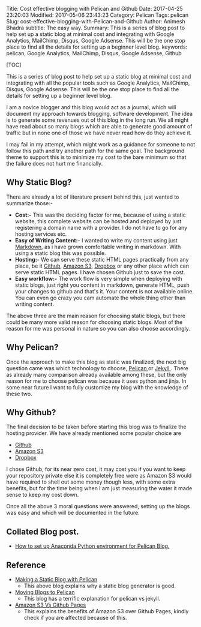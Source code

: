 Title: Cost effective blogging with Pelican and Github
Date: 2017-04-25 23:20:03
Modified: 2017-05-06 23:43:23
Category: Pelican
Tags: pelican
Slug: cost-effective-blogging-with-Pelican-and-Github
Author: Animesh Bhadra
subtitle: The easy way.
Summary: This is a series of blog post to help set up a static blog at minimal cost and integrating with Google Analytics, MailChimp, Disqus, Google Adsense. This will be the one stop place to find all the details for setting up a beginner level blog.
keywords: pelican, Google Analytics, MailChimp, Disqus, Google Adsense, Github

[TOC]

This is a series of blog post to help set up a static blog at minimal cost and integrating with all the popular tools such as Google Analytics, MailChimp, Disqus, Google Adsense. This will be the one stop place to find all the details for setting up a beginner level blog.

I am a novice blogger and this blog would act as a journal, which will document my approach towards blogging, software development. The idea is to generate some revenues out of this blog in the long run. We all might have read about so many blogs which are able to generate good amount of traffic but in none one of those we have never read how do they achieve it.

I may fail in my attempt, which might work as a guidance for someone to not follow this path and try another path for the same goal. The background theme to support this is to minimize my cost to the bare minimum so that the failure does not hurt me financially.

## Why Static Blog? ##
There are already a lot of literature present behind this, just wanted to summarize those:-

* **Cost:-** This was the deciding factor for me, because of using a static website, this complete website can be hosted and deployed by just registering a domain name with a provider. I do not have to go for any hosting services etc.
* **Easy of Writing Content:-** I wanted to write my content using just [Markdown](https://daringfireball.net/projects/markdown/), as i have grown comfortable writing in markdown. With using a static blog this was possible.
* **Hosting:-** We can serve these static HTML pages practically from any place, be it [Github](https://github.com/), [Amazon S3](https://aws.amazon.com/s3/), [Dropbox](https://www.dropbox.com/) or any other place which can serve static HTML pages. I have chosen Github just to save the cost.
* **Easy workflow:-** The work flow is very simple when deploying with static blogs, just right you content in markdown, generate HTML, push your changes to github and that's it. Your content is not available online. You can even go crazy you cam automate the whole thing other than writing content.

The above three are the main reason for choosing static blogs, but there could be many more valid reason for choosing static blogs. Most of the reason for me was personal in nature so you can also choose accordingly.

## Why Pelican? ##
Once the approach to make this blog as static was finalized, the next big question came was which technology to choose, [Pelican ](https://blog.getpelican.com/) or [Jekyll ](https://jekyllrb.com/). There as already many comparison already available among these, but the only reason for me to choose pelican was because it uses python and jinja. In some near future I want to fully customize my blog with the knowledge of these two.

## Why Github? ##
The final decision to be taken before starting this blog was to finalize the hosting provider. We have already mentioned some popular choice are

* [Github](https://github.com/)
* [Amazon S3](https://aws.amazon.com/s3/)
* [Dropbox](https://www.dropbox.com/)

I chose Github, for its near zero cost, it may cost you if you want to keep your repository private else it is completely free were as Amazon S3 would have required to shell out some money though less, with some extra benefits, but for the time being when I am just measuring the water it made sense to keep my cost down.


Once all the above 3 moral questions were answered, setting up the blogs was easy and which will be documented in the future.

## Collated Blog post. ##

* [How to set up Anaconda Python environment for Pelican Blog.]({filename}python-setup-for-pelican-blog.md)


## Reference ##

* [Making a Static Blog with Pelican ](http://nafiulis.me/making-a-static-blog-with-pelican.html)
    - This above blog explains why a static blog generator is good.
* [Moving Blogs to Pelican ](http://arunrocks.com/moving-blogs-to-pelican/)
    - This blog has a terrific explanation for pelican vs jekyll.
* [Amazon S3 Vs Github Pages](https://discuss.gohugo.io/t/hosting-amazon-s3-vs-github-gh-pages-vs/340)
    - This explains the benefits of Amazon S3 over Github Pages, kindly check if you are affected because of this.
